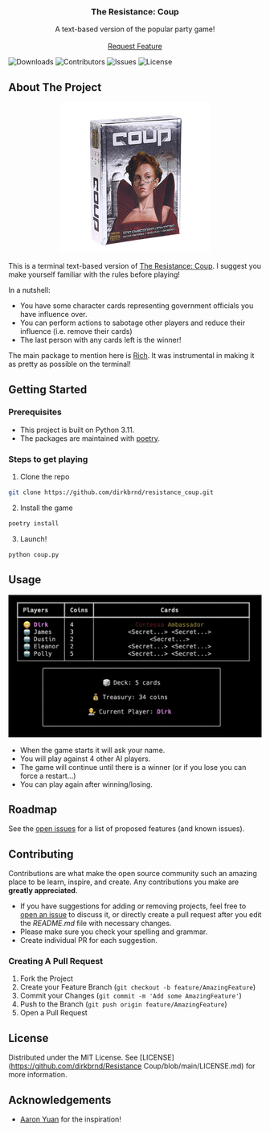 <br/>
<p align="center">
  <h3 align="center">The Resistance: Coup</h3>

  <p align="center">
    A text-based version of the popular party game!
    <br/>
    <br/>
    <a href="https://github.com/dirkbrnd/resistance_coup/issues">Request Feature</a>
  </p>
</p>

![Downloads](https://img.shields.io/github/downloads/dirkbrnd/resistance_coup/total) ![Contributors](https://img.shields.io/github/contributors/dirkbrnd/resistance_coup?color=dark-green) ![Issues](https://img.shields.io/github/issues/dirkbrnd/resistance_coup) ![License](https://img.shields.io/github/license/dirkbrnd/resistance_coup) 

## About The Project
<p align="center">
    <img src="assets/coup_game.png" alt="Coup Game" width="300"/>
</p>


This is a terminal text-based version of [The Resistance: Coup](https://www.ultraboardgames.com/coup/game-rules.php#google_vignette). I suggest you make yourself familiar with the rules before playing!

In a nutshell:

* You have some character cards representing government officials you have influence over.
* You can perform actions to sabotage other players and reduce their influence (i.e. remove their cards)
* The last person with any cards left is the winner!

The main package to mention here is [Rich](https://github.com/Textualize/rich). It was instrumental in making it as pretty as possible on the terminal!

## Getting Started

### Prerequisites

* This project is built on Python 3.11.
* The packages are maintained with [poetry](https://github.com/python-poetry/poetry).

### Steps to get playing

1. Clone the repo

```sh
git clone https://github.com/dirkbrnd/resistance_coup.git
```

2. Install the game

```sh
poetry install
```

3. Launch!

```sh
python coup.py
```

## Usage

![Screen Shot](assets/game_state.png)

* When the game starts it will ask your name.
* You will play against 4 other AI players.
* The game will continue until there is a winner (or if you lose you can force a restart...)
* You can play again after winning/losing.

## Roadmap

See the [open issues](https://github.com/dirkbrnd/resistance_coup/issues) for a list of proposed features (and known issues).

## Contributing

Contributions are what make the open source community such an amazing place to be learn, inspire, and create. Any contributions you make are **greatly appreciated**.
* If you have suggestions for adding or removing projects, feel free to [open an issue](https://github.com/dirkbrnd/resistance_coup/issues/new) to discuss it, or directly create a pull request after you edit the *README.md* file with necessary changes.
* Please make sure you check your spelling and grammar.
* Create individual PR for each suggestion.

### Creating A Pull Request

1. Fork the Project
2. Create your Feature Branch (`git checkout -b feature/AmazingFeature`)
3. Commit your Changes (`git commit -m 'Add some AmazingFeature'`)
4. Push to the Branch (`git push origin feature/AmazingFeature`)
5. Open a Pull Request

## License

Distributed under the MIT License. See [LICENSE](https://github.com/dirkbrnd/Resistance Coup/blob/main/LICENSE.md) for more information.

## Acknowledgements

* [Aaron Yuan](https://www.linkedin.com/in/aaron-yuan-776312a5/) for the inspiration!

